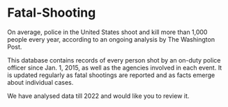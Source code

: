 # Fatal-Shooting

On average, police in the United States shoot and kill more than 1,000 people every year, according to an ongoing analysis by The Washington Post.

This database contains records of every person shot by an on-duty police officer since Jan. 1, 2015, as well as the agencies involved in each event. It is updated regularly as fatal shootings are reported and as facts emerge about individual cases.

We have analysed data till 2022 and would like you to review it.
